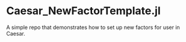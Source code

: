 # Caesar_NewFactorTemplate.jl
A simple repo that demonstrates how to set up new factors for user in Caesar.
